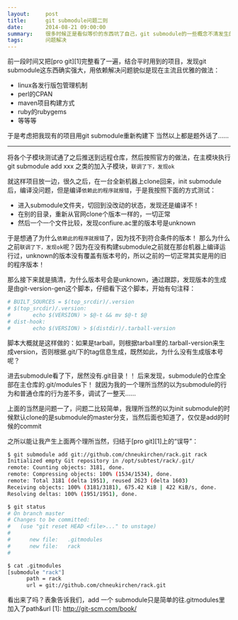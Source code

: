 ```yaml
---
layout:     post
title:      git submodule问题二则
date:       2014-08-21 09:00:00
summary:    很多时候正是看似等价的东西坑了自己，git submodule的一些概念不清发生的错，记下排错过程
tags:       问题解决
---
```


前一段时间又把[pro git][1]完整看了一遍，结合平时用到的项目，发现git submodule这东西确实强大，用依赖解决问题貌似是现在主流且优雅的做法：

 - linux各发行版包管理机制
 - perl的CPAN
 - maven项目构建方式
 - ruby的rubygems
 - 等等等

于是考虑把我现有的项目用git submodule重新构建下
当然以上都是题外话了……


----------
将各个子模块测试通了之后推送到远程仓库，然后按照官方的做法，在主模块执行git submodule add xxx 之类的加入子模块，`联调了下，发现ok`

就这样项目放一边，很久之后，在一台全新机器上clone回来，init submodule后，编译没问题，但是编译`依赖此的程序就报错`，于是我按照下面的方式测试：

 - 进入submodule文件夹，切回到没改动的状态，发现还是编译不！
 - 在别的目录，重新从官网clone个版本一样的，一切正常
 - 然后一个一个文件比较，发现confiure.ac里的版本号是unknown

于是想通了为什么`依赖此的程序就报错`了，因为找不到符合条件的版本！
那么为什么之前`联调了下，发现ok`呢？因为在没有构建submodule之前就在那台机器上编译运行过，unknown的版本没有覆盖有版本号的，所以之前的一切正常其实是用的旧的程序版本！

那么接下来就是搞清，为什么版本号会是unknown，通过跟踪，发现版本的生成是由git-version-gen这个脚本，仔细看下这个脚本，开始有句注释：

```bash
# BUILT_SOURCES = $(top_srcdir)/.version
# $(top_srcdir)/.version:
#       echo $(VERSION) > $@-t && mv $@-t $@
# dist-hook:
#       echo $(VERSION) > $(distdir)/.tarball-version
```

脚本大概就是这样做的：如果是tarball，则根据tarball里的.tarball-version来生成version，否则根据.git/下的tag信息生成，既然如此，为什么没有生成版本号呢？

进去submodule看了下，居然没有.git目录！！
后来发现，submodule的仓库全部在主仓库的.git/modules下！
就因为我的一个理所当然的以为submodule的行为和普通仓库的行为差不多，调试了一整天……

上面的当然是问题一了，问题二比较简单，我理所当然的以为init submodule的时候默认clone的是submodule的master分支，当然后面也知道了，仅仅是add的时候的commit

之所以能让我产生上面两个理所当然，归结于[pro git][1]上的“误导”：

```bash
$ git submodule add git://github.com/chneukirchen/rack.git rack
Initialized empty Git repository in /opt/subtest/rack/.git/
remote: Counting objects: 3181, done.
remote: Compressing objects: 100% (1534/1534), done.
remote: Total 3181 (delta 1951), reused 2623 (delta 1603)
Receiving objects: 100% (3181/3181), 675.42 KiB | 422 KiB/s, done.
Resolving deltas: 100% (1951/1951), done.
```

```bash
$ git status
# On branch master
# Changes to be committed:
#   (use "git reset HEAD <file>..." to unstage)
#
#      new file:   .gitmodules
#      new file:   rack
#
```

```bash
$ cat .gitmodules
[submodule "rack"]
      path = rack
      url = git://github.com/chneukirchen/rack.git
```

看出来了吗？表象告诉我们，add 一个 submodule只是简单的往.gitmodules里加入了path&url
  [1]: http://git-scm.com/book/
